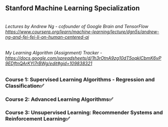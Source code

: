 ## Stanford Machine Learning Specialization
<img url="https://i.postimg.cc/T29xkh4W/Screen-Shot-2023-06-20-at-7-27-44-AM.png" align="center"> </img>
###### Lectures by Andrew Ng - cofounder of Google Brain and TensorFlow https://www.coursera.org/learn/machine-learning/lecture/dgn5s/andrew-ng-and-fei-fei-li-on-human-centered-ai
###### My Learning Algorithm (Assignment) Tracker - https://docs.google.com/spreadsheets/d/1h3rOtnA9zg10dT5oqklCbmK6vP9EDftnQArKYl7rBWg/edit#gid=109838321
### Course 1: Supervised Learning Algorithms - Regression and Classification✅
### Course 2: Advanced Learning Algorithms✅
### Course 3: Unsupervised Learning: Recommender Systems and Reinforcement Learning✅
